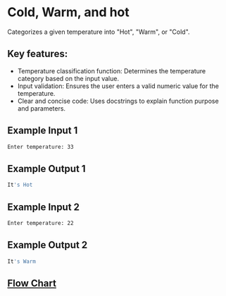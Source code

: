 # Cold, Warm, and hot

Categorizes a given temperature into "Hot", "Warm", or "Cold".


## Key features:
- Temperature classification function: Determines the temperature category based on the input value.
- Input validation: Ensures the user enters a valid numeric value for the temperature.
- Clear and concise code: Uses docstrings to explain function purpose and parameters.

## Example Input 1
```bash
Enter temperature: 33
```
## Example Output 1

```bash
It's Hot
```
## Example Input 2
```bash
Enter temperature: 22
```
## Example Output 2

```bash
It's Warm
```
## [Flow Chart](https://github.com/basmajou/python-fundamentals-projects/blob/main/assets/cold-warm-and-hot-flowchart.pdf)

